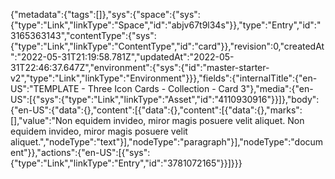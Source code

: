 {"metadata":{"tags":[]},"sys":{"space":{"sys":{"type":"Link","linkType":"Space","id":"abjv67t9l34s"}},"type":"Entry","id":"3165363143","contentType":{"sys":{"type":"Link","linkType":"ContentType","id":"card"}},"revision":0,"createdAt":"2022-05-31T21:19:58.781Z","updatedAt":"2022-05-31T22:46:37.647Z","environment":{"sys":{"id":"master-starter-v2","type":"Link","linkType":"Environment"}}},"fields":{"internalTitle":{"en-US":"TEMPLATE - Three Icon Cards - Collection - Card 3"},"media":{"en-US":[{"sys":{"type":"Link","linkType":"Asset","id":"4110930916"}}]},"body":{"en-US":{"data":{},"content":[{"data":{},"content":[{"data":{},"marks":[],"value":"Non equidem invideo, miror magis posuere velit aliquet. Non equidem invideo, miror magis posuere velit aliquet.","nodeType":"text"}],"nodeType":"paragraph"}],"nodeType":"document"}},"actions":{"en-US":[{"sys":{"type":"Link","linkType":"Entry","id":"3781072165"}}]}}}